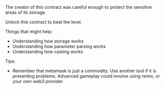 The creator of this contract was careful enough to protect the sensitive areas of its storage. 

Unlock this contract to beat the level.

Things that might help:
* Understanding how storage works
* Understanding how parameter parsing works
* Understanding how casting works

Tips:
* Remember that metamask is just a commodity. Use another tool if it is presenting problems. Advanced gameplay could involve using remix, or your own web3 provider.
